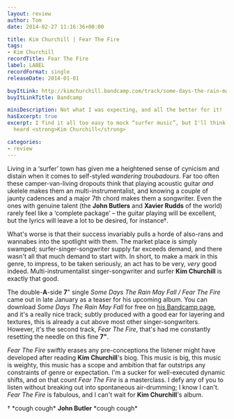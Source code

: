 ```yaml
---
layout: review
author: Tom
date: 2014-02-27 11:16:36+00:00

title: Kim Churchill | Fear The Fire
tags:
- Kim Churchill
recordTitle: Fear The Fire
label: LABEL
recordFormat: single
releaseDate: 2014-01-01

buyItLink: http://kimchurchill.bandcamp.com/track/some-days-the-rain-may-fall
buyItLinkTitle: Bandcamp

miniDescription: Not what I was expecting, and all the better for it! 
hasExcerpt: true
excerpt: I find it all too easy to mock “surfer music”, but I'll think twice now I've
  heard <strong>Kim Churchill</strong>

categories:
- review
---
```


Living in a ‘surfer’ town has given me a heightened sense of cynicism and distain when it comes to self-styled _wandering troubadours_. Far too often these camper-van-living dropouts think that playing acoustic guitar _and_ ukelele makes them an multi-instrumentalist, and knowing a couple of jaunty cadences and a major 7th chord makes them a songwriter. Even the ones with genuine talent (the **John Butlers** and **Xavier Rudds** of the world) rarely feel like a ‘complete package’ – the guitar playing will be excellent, but the lyrics will leave a lot to be desired, for instance†.

What's worse is that their success invariably pulls a horde of also-rans and wannabes into the spotlight with them. The market place is simply swamped; surfer-singer-songwriter supply far exceeds demand, and there wasn't all that much demand to start with. In short, to make a mark in this genre, to impress, to be taken seriously, an act has to be very, _very_ good indeed. Multi-instrumentalist singer-songwriter and surfer **Kim Churchill** is exactly that good.

The double-**A**-side **7**" single *Some Days The Rain May Fall / Fear The Fire* came out in late January as a teaser for his upcoming album. You can download *Some Days The Rain May Fall* for free on [his Bandcamp page](http://kimchurchill.bandcamp.com/track/some-days-the-rain-may-fall), and it's a really nice track; subtly produced with a good ear for layering and textures, this is already a cut above most other singer-songwriters. However, it's the second track, *Fear The Fire*, that's had me constantly resetting the needle on this fine **7"**.

*Fear The Fire* swiftly erases any pre-conceptions the listener might have developed after reading **Kim Churchill**'s biog. This music is big, this music is weighty, this music has a scope and ambition that far outstrips any constraints of genre or expectation. I'm a sucker for well-executed dynamic shifts, and on that count *Fear The Fire* is a masterclass. I defy any of you to listen without breaking out into spontaneous air-drumming; I know I can't. *Fear The Fire* is fabulous, and I can't wait for **Kim Churchill**'s album.

† \*cough cough\* **John Butler** \*cough cough\*



